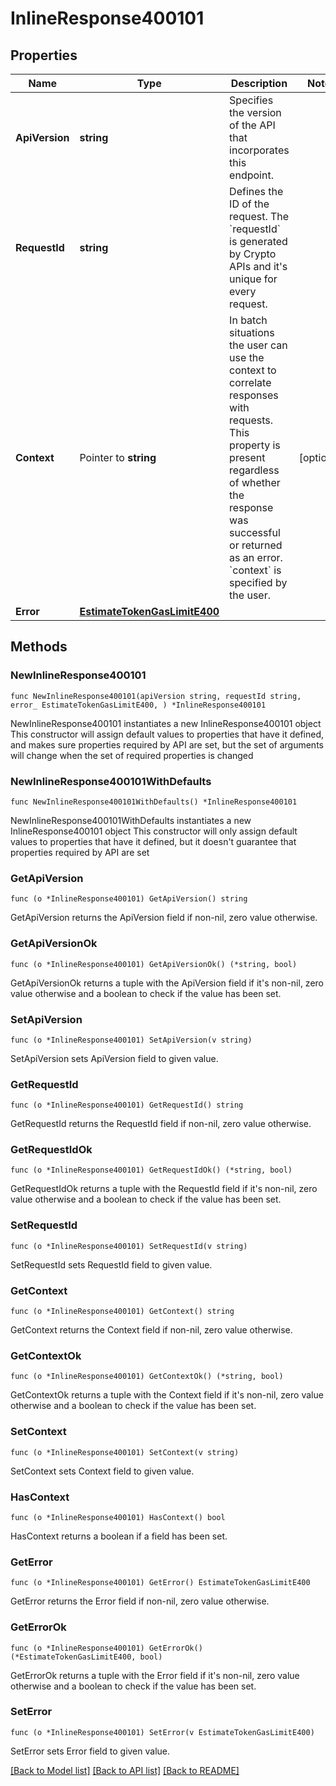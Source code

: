 # InlineResponse400101

## Properties

Name | Type | Description | Notes
------------ | ------------- | ------------- | -------------
**ApiVersion** | **string** | Specifies the version of the API that incorporates this endpoint. | 
**RequestId** | **string** | Defines the ID of the request. The &#x60;requestId&#x60; is generated by Crypto APIs and it&#39;s unique for every request. | 
**Context** | Pointer to **string** | In batch situations the user can use the context to correlate responses with requests. This property is present regardless of whether the response was successful or returned as an error. &#x60;context&#x60; is specified by the user. | [optional] 
**Error** | [**EstimateTokenGasLimitE400**](EstimateTokenGasLimitE400.md) |  | 

## Methods

### NewInlineResponse400101

`func NewInlineResponse400101(apiVersion string, requestId string, error_ EstimateTokenGasLimitE400, ) *InlineResponse400101`

NewInlineResponse400101 instantiates a new InlineResponse400101 object
This constructor will assign default values to properties that have it defined,
and makes sure properties required by API are set, but the set of arguments
will change when the set of required properties is changed

### NewInlineResponse400101WithDefaults

`func NewInlineResponse400101WithDefaults() *InlineResponse400101`

NewInlineResponse400101WithDefaults instantiates a new InlineResponse400101 object
This constructor will only assign default values to properties that have it defined,
but it doesn't guarantee that properties required by API are set

### GetApiVersion

`func (o *InlineResponse400101) GetApiVersion() string`

GetApiVersion returns the ApiVersion field if non-nil, zero value otherwise.

### GetApiVersionOk

`func (o *InlineResponse400101) GetApiVersionOk() (*string, bool)`

GetApiVersionOk returns a tuple with the ApiVersion field if it's non-nil, zero value otherwise
and a boolean to check if the value has been set.

### SetApiVersion

`func (o *InlineResponse400101) SetApiVersion(v string)`

SetApiVersion sets ApiVersion field to given value.


### GetRequestId

`func (o *InlineResponse400101) GetRequestId() string`

GetRequestId returns the RequestId field if non-nil, zero value otherwise.

### GetRequestIdOk

`func (o *InlineResponse400101) GetRequestIdOk() (*string, bool)`

GetRequestIdOk returns a tuple with the RequestId field if it's non-nil, zero value otherwise
and a boolean to check if the value has been set.

### SetRequestId

`func (o *InlineResponse400101) SetRequestId(v string)`

SetRequestId sets RequestId field to given value.


### GetContext

`func (o *InlineResponse400101) GetContext() string`

GetContext returns the Context field if non-nil, zero value otherwise.

### GetContextOk

`func (o *InlineResponse400101) GetContextOk() (*string, bool)`

GetContextOk returns a tuple with the Context field if it's non-nil, zero value otherwise
and a boolean to check if the value has been set.

### SetContext

`func (o *InlineResponse400101) SetContext(v string)`

SetContext sets Context field to given value.

### HasContext

`func (o *InlineResponse400101) HasContext() bool`

HasContext returns a boolean if a field has been set.

### GetError

`func (o *InlineResponse400101) GetError() EstimateTokenGasLimitE400`

GetError returns the Error field if non-nil, zero value otherwise.

### GetErrorOk

`func (o *InlineResponse400101) GetErrorOk() (*EstimateTokenGasLimitE400, bool)`

GetErrorOk returns a tuple with the Error field if it's non-nil, zero value otherwise
and a boolean to check if the value has been set.

### SetError

`func (o *InlineResponse400101) SetError(v EstimateTokenGasLimitE400)`

SetError sets Error field to given value.



[[Back to Model list]](../README.md#documentation-for-models) [[Back to API list]](../README.md#documentation-for-api-endpoints) [[Back to README]](../README.md)


